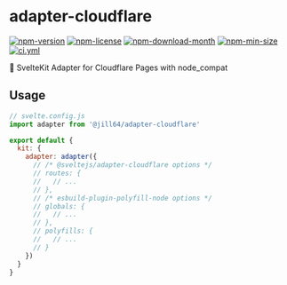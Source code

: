 <!----- BEGIN GHOST DOCS HEADER ----->

# adapter-cloudflare

[![npm-version](https://img.shields.io/npm/v/@jill64/adapter-cloudflare)](https://npmjs.com/package/@jill64/adapter-cloudflare) [![npm-license](https://img.shields.io/npm/l/@jill64/adapter-cloudflare)](https://npmjs.com/package/@jill64/adapter-cloudflare) [![npm-download-month](https://img.shields.io/npm/dm/@jill64/adapter-cloudflare)](https://npmjs.com/package/@jill64/adapter-cloudflare) [![npm-min-size](https://img.shields.io/bundlephobia/min/@jill64/adapter-cloudflare)](https://npmjs.com/package/@jill64/adapter-cloudflare) [![ci.yml](https://github.com/jill64/adapter-cloudflare/actions/workflows/ci.yml/badge.svg)](https://github.com/jill64/adapter-cloudflare/actions/workflows/ci.yml)

🔌 SvelteKit Adapter for Cloudflare Pages with node_compat

<!----- END GHOST DOCS HEADER ----->

## Usage

```js
// svelte.config.js
import adapter from '@jill64/adapter-cloudflare'

export default {
  kit: {
    adapter: adapter({
      // /* @sveltejs/adapter-cloudflare options */
      // routes: {
      //   // ...
      // },
      // /* esbuild-plugin-polyfill-node options */
      // globals: {
      //   // ...
      // },
      // polyfills: {
      //   // ...
      // }
    })
  }
}
```
